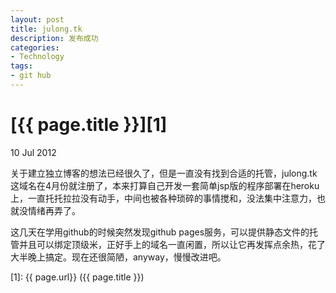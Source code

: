 ```yaml
---
layout: post
title: julong.tk
description: 发布成功
categories:
- Technology
tags:
- git hub
---
```


# [{{ page.title }}][1]

10 Jul 2012

关于建立独立博客的想法已经很久了，但是一直没有找到合适的托管，julong.tk这域名在4月份就注册了，本来打算自己开发一套简单jsp版的程序部署在heroku上，一直托托拉拉没有动手，中间也被各种琐碎的事情搅和，没法集中注意力，也就没情绪再弄了。

这几天在学用github的时候突然发现github pages服务，可以提供静态文件的托管并且可以绑定顶级米，正好手上的域名一直闲置，所以让它再发挥点余热，花了大半晚上搞定。现在还很简陋，anyway，慢慢改进吧。

[1]:    {{ page.url}}  ({{ page.title }})

